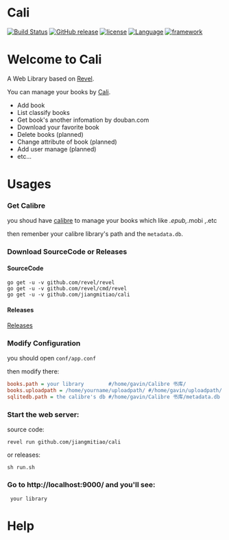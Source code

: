 # Cali

[![Build Status](https://www.travis-ci.org/jiangmitiao/cali.svg?branch=master)](https://www.travis-ci.org/jiangmitiao/cali)
[![GitHub release](https://img.shields.io/github/release/jiangmitiao/cali.svg)](https://github.com/jiangmitiao/cali/releases)
[![license](https://img.shields.io/github/license/jiangmitiao/cali.svg)](LICENSE)
[![Language](https://img.shields.io/badge/language-go1.8.1-brightgreen.svg)](https://github.com/golang/go/tree/release-branch.go1.8)
[![framework](https://img.shields.io/badge/framework-revel0.16.0-brightgreen.svg)](https://github.com/revel/revel/tree/v0.16.0)

# Welcome to Cali

A Web Library based on [Revel](http://revel.github.io/).

You can manage your books by [Cali](https://github.com/jiangmitial/cali).

* Add book
* List classify books
* Get book's another infomation by douban.com
* Download your favorite book
* Delete books (planned)
* Change attribute of book (planned)
* Add user manage (planned)
* etc...

# Usages

### Get Calibre

you shoud have [calibre](https://calibre-ebook.com/) to manage your books which like *.epub,*.mobi ,.etc

then remenber your calibre library's path and the `metadata.db`.


### Download SourceCode or Releases

#### SourceCode

```shell
go get -u -v github.com/revel/revel
go get -u -v github.com/revel/cmd/revel
go get -u -v github.com/jiangmitiao/cali
```
#### Releases

[Releases](https://github.com/jiangmitiao/cali/releases)

### Modify Configuration

you should open `conf/app.conf`

then modify there:
```ini
books.path = your library        #/home/gavin/Calibre 书库/
books.uploadpath = /home/yourname/uploadpath/ #/home/gavin/uploadpath/
sqlitedb.path = the calibre's db #/home/gavin/Calibre 书库/metadata.db
``` 

### Start the web server:

source code:
```
revel run github.com/jiangmitiao/cali
```
or releases:
```
sh run.sh
```


### Go to http://localhost:9000/ and you'll see:
```
 your library 
```



# Help


